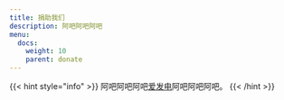 ```yaml
---
title: 捐助我们
description: 阿吧阿吧阿吧
menu:
  docs:
    weight: 10
    parent: donate
---
```


{{< hint style="info" >}}
阿吧阿吧阿吧[爱发电](http://afdian.net/@monado_ren)阿吧阿吧阿吧。
{{< /hint >}}